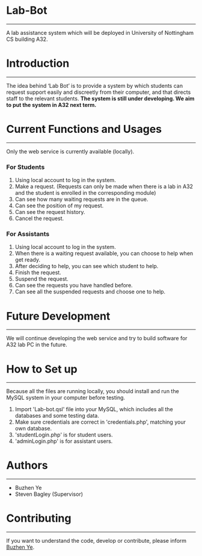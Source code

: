 # Lab-Bot
---
A lab assistance system which will be deployed in University of Nottingham CS building A32.

# Introduction
---
The idea behind ‘Lab Bot’ is to provide a system by which students can request support easily and discreetly from their computer, and that directs staff to the relevant students. **The system is still under developing. We aim to put the system in A32 next term.**

# Current Functions and Usages
---
Only the web service is currently available (locally).

### For Students
1. Using local account to log in the system.
2. Make a request. (Requests can only be made when there is a lab in A32 and the student is enrolled in the corresponding module)
3. Can see how many waiting requests are in the queue.
4. Can see the position of my request.
5. Can see the request history.
6. Cancel the request.

### For Assistants
1. Using local account to log in the system.
2. When there is a waiting request available, you can choose to help when get ready.
3. After deciding to help, you can see which student to help.
4. Finish the request.
5. Suspend the request.
6. Can see the requests you have handled before.
7. Can see all the suspended requests and choose one to help.

# Future Development
---
We will continue developing the web service and try to build software for A32 lab PC in the future.

# How to Set up
---
Because all the files are running locally, you should install and run the MySQL system in your computer before testing.

1. Import 'Lab-bot.qsl' file into your MySQL, which includes all the databases and some testing data.
2. Make sure credentials are correct in 'credentials.php', matching your own database.
3. 'studentLogin.php' is for student users.
4. 'adminLogin.php' is for assistant users.

# Authors
---
- Buzhen Ye
- Steven Bagley (Supervisor)

# Contributing
---
If you want to understand the code, develop or contribute, please inform [Buzhen Ye]( mailto:psyby3@nottingham.ac.uk).